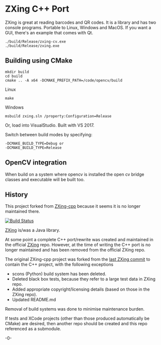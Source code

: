 # ZXing C++ Port

ZXing is great at reading barcodes and QR codes. It is a library and has two console programs. Portable to Linux, Windows and MacOS. If you want a GUI, there's an example that comes with Qt.

    ./build/Release/zxing-cv.exe
    ./build/Release/zxing.exe

## Building using CMake

    mkdir build
    cd build
	cmake .. -A x64 -DCMAKE_PREFIX_PATH=/code/opencv/build  

Linux 

    make 
	
Windows
	
	msbuild zxing.sln /property:Configuration=Release

Or, load into VisualStudio. Built with VS 2017.

Switch between build modes by specifying:

    -DCMAKE_BUILD_TYPE=Debug or
    -DCMAKE_BUILD_TYPE=Release

## OpenCV integration

When build on a system where opencv is installed the open cv bridge classes and executable will be built too.

## History

This project forked from [ZXing-cpp](https://github.com/glassechidna/zxing-cpp) because it seems it is no longer maintained there.

[![Build Status](https://travis-ci.org/glassechidna/zxing-cpp.svg?branch=master)](https://travis-ci.org/glassechidna/zxing-cpp)

[ZXing](https://github.com/zxing/zxing) is/was a Java library.

At some point a complete C++ port/rewrite was created and maintained in the official [ZXing](https://github.com/zxing/zxing) repo. However, at the time of writing the C++ port is no longer maintained and has been removed from the official ZXing repo.

The original ZXing-cpp project was forked from the [last ZXing commit](https://github.com/zxing/zxing/commit/00f6340) to contain the C++ project, with the following exceptions

 * scons (Python) build system has been deleted.
 * Deleted black box tests, because they refer to a large test data in ZXing repo.
 * Added appropriate copyright/licensing details (based on those in the ZXing repo).
 * Updated README.md

Removal of build systems was done to minimise maintenance burden.

If tests and XCode projects (other than those produced automatically be CMake) are desired, then another repo should be created and this repo referenced as a submodule. 

-0-